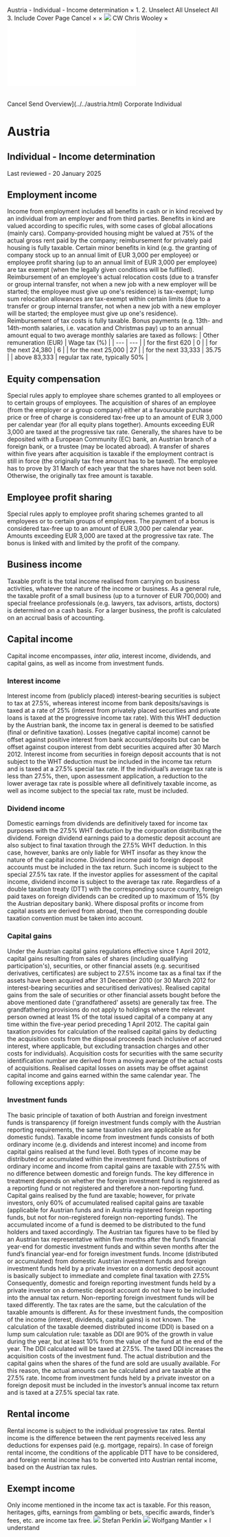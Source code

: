 Austria - Individual - Income determination
×
1.
2.
Unselect All
Unselect All
3.
Include Cover Page
Cancel
×
×
![](../../-/media/world-wide-tax-summaries/attachments/global---chris-wooley.ashx%3Frev=ac5e5f3223b34096b1afc2a6009c7320&revision=ac5e5f32-23b3-4096-b1af-c2a6009c7320&hash=859B7ADC84DC2CBEC9760E9E6EE7DE6D0A8BFCDF)
CW
Chris Wooley
×
![](income-determination.html)
######
Cancel
Send
Overview](../../austria.html)
Corporate
Individual
# Austria
## Individual - Income determination
Last reviewed - 20 January 2025
## Employment income
Income from employment includes all benefits in cash or in kind received by an individual from an employer and from third parties. Benefits in kind are valued according to specific rules, with some cases of global allocations (mainly cars). Company-provided housing might be valued at 75% of the actual gross rent paid by the company; reimbursement for privately paid housing is fully taxable. Certain minor benefits in kind (e.g. the granting of company stock up to an annual limit of EUR 3,000 per employee) or employee profit sharing (up to an annual limit of EUR 3,000 per employee) are tax exempt (when the legally given conditions will be fulfilled).
Reimbursement of an employee's actual relocation costs (due to a transfer or group internal transfer, not when a new job with a new employer will be started; the employee must give up one's residence) is tax-exempt; lump sum relocation allowances are tax-exempt within certain limits (due to a transfer or group internal transfer, not when a new job with a new employer will be started; the employee must give up one's residence). Reimbursement of tax costs is fully taxable.
Bonus payments (e.g. 13th- and 14th-month salaries, i.e. vacation and Christmas pay) up to an annual amount equal to two average monthly salaries are taxed as follows:
| Other remuneration (EUR) | Wage tax (%) |
| --- | --- |
| for the first 620 | 0 |
| for the next 24,380 | 6 |
| for the next 25,000 | 27 |
| for the next 33,333 | 35.75 |
| above 83,333 | regular tax rate, typically 50% |
## Equity compensation
Special rules apply to employee share schemes granted to all employees or to certain groups of employees. The acquisition of shares of an employee (from the employer or a group company) either at a favourable purchase price or free of charge is considered tax-free up to an amount of EUR 3,000 per calendar year (for all equity plans together). Amounts exceeding EUR 3,000 are taxed at the progressive tax rate. Generally, the shares have to be deposited with a European Community (EC) bank, an Austrian branch of a foreign bank, or a trustee (may be located abroad). A transfer of shares within five years after acquisition is taxable if the employment contract is still in force (the originally tax free amount has to be taxed). The employee has to prove by 31 March of each year that the shares have not been sold. Otherwise, the originally tax free amount is taxable.
## Employee profit sharing
Special rules apply to employee profit sharing schemes granted to all employees or to certain groups of employees. The payment of a bonus is considered tax-free up to an amount of EUR 3,000 per calendar year. Amounts exceeding EUR 3,000 are taxed at the progressive tax rate. The bonus is linked with and limited by the profit of the company.
## Business income
Taxable profit is the total income realised from carrying on business activities, whatever the nature of the income or business.
As a general rule, the taxable profit of a small business (up to a turnover of EUR 700,000) and special freelance professionals (e.g. lawyers, tax advisors, artists, doctors) is determined on a cash basis. For a larger business, the profit is calculated on an accrual basis of accounting.
## **Capital income**
Capital income encompasses, *inter alia*, interest income, dividends, and capital gains, as well as income from investment funds.
### Interest income
Interest income from (publicly placed) interest-bearing securities is subject to tax at 27.5%, whereas interest income from bank deposits/savings is taxed at a rate of 25% (interest from privately placed securities and private loans is taxed at the progressive income tax rate). With this WHT deduction by the Austrian bank, the income tax in general is deemed to be satisfied (final or definitive taxation).
Losses (negative capital income) cannot be offset against positive interest from bank accounts/deposits but can be offset against coupon interest from debt securities acquired after 30 March 2012.
Interest income from securities in foreign deposit accounts that is not subject to the WHT deduction must be included in the income tax return and is taxed at a 27.5% special tax rate.
If the individual’s average tax rate is less than 27.5%, then, upon assessment application, a reduction to the lower average tax rate is possible where all definitively taxable income, as well as income subject to the special tax rate, must be included.
### Dividend income
Domestic earnings from dividends are definitively taxed for income tax purposes with the 27.5% WHT deduction by the corporation distributing the dividend.
Foreign dividend earnings paid to a domestic deposit account are also subject to final taxation through the 27.5% WHT deduction. In this case, however, banks are only liable for WHT insofar as they know the nature of the capital income.
Dividend income paid to foreign deposit accounts must be included in the tax return. Such income is subject to the special 27.5% tax rate.
If the investor applies for assessment of the capital income, dividend income is subject to the average tax rate. Regardless of a double taxation treaty (DTT) with the corresponding source country, foreign paid taxes on foreign dividends can be credited up to maximum of 15% (by the Austrian depositary bank).
Where disposal profits or income from capital assets are derived from abroad, then the corresponding double taxation convention must be taken into account.
### Capital gains
Under the Austrian capital gains regulations effective since 1 April 2012, capital gains resulting from sales of shares (including qualifying participation's), securities, or other financial assets (e.g. securitised derivatives, certificates) are subject to 27.5% income tax as a final tax if the assets have been acquired after 31 December 2010 (or 30 March 2012 for interest-bearing securities and securitised derivatives). Realised capital gains from the sale of securities or other financial assets bought before the above mentioned date ('grandfathered' assets) are generally tax free. The grandfathering provisions do not apply to holdings where the relevant person owned at least 1% of the total issued capital of a company at any time within the five-year period preceding 1 April 2012.
The capital gain taxation provides for calculation of the realised capital gains by deducting the acquisition costs from the disposal proceeds (each inclusive of accrued interest, where applicable, but excluding transaction charges and other costs for individuals). Acquisition costs for securities with the same security identification number are derived from a moving average of the actual costs of acquisitions.
Realised capital losses on assets may be offset against capital income and gains earned within the same calendar year. The following exceptions apply:
### Investment funds
The basic principle of taxation of both Austrian and foreign investment funds is transparency (if foreign investment funds comply with the Austrian reporting requirements, the same taxation rules are applicable as for domestic funds).
Taxable income from investment funds consists of both ordinary income (e.g. dividends and interest income) and income from capital gains realised at the fund level. Both types of income may be distributed or accumulated within the investment fund. Distributions of ordinary income and income from capital gains are taxable with 27.5% with no difference between domestic and foreign funds. The key difference in treatment depends on whether the foreign investment fund is registered as a reporting fund or not registered and therefore a non-reporting fund.
Capital gains realised by the fund are taxable; however, for private investors, only 60% of accumulated realised capital gains are taxable (applicable for Austrian funds and in Austria registered foreign reporting funds, but not for non-registered foreign non-reporting funds).
The accumulated income of a fund is deemed to be distributed to the fund holders and taxed accordingly. The Austrian tax figures have to be filed by an Austrian tax representative within five months after the fund’s financial year-end for domestic investment funds and within seven months after the fund’s financial year-end for foreign investment funds.
Income (distributed or accumulated) from domestic Austrian investment funds and foreign investment funds held by a private investor on a domestic deposit account is basically subject to immediate and complete final taxation with 27.5% Consequently, domestic and foreign reporting investment funds held by a private investor on a domestic deposit account do not have to be included into the annual tax return.
Non-reporting foreign investment funds will be taxed differently. The tax rates are the same, but the calculation of the taxable amounts is different. As for these investment funds, the composition of the income (interest, dividends, capital gains) is not known. The calculation of the taxable deemed distributed income (DDI) is based on a lump sum calculation rule: taxable as DDI are 90% of the growth in value during the year, but at least 10% from the value of the fund at the end of the year. The DDI calculated will be taxed at 27.5%. The taxed DDI increases the acquisition costs of the investment fund. The actual distribution and the capital gains when the shares of the fund are sold are usually available. For this reason, the actual amounts can be calculated and are taxable at the 27.5% rate.
Income from investment funds held by a private investor on a foreign deposit must be included in the investor’s annual income tax return and is taxed at a 27.5% special tax rate.
## Rental income
Rental income is subject to the individual progressive tax rates.
Rental income is the difference between the rent payments received less any deductions for expenses paid (e.g. mortgage, repairs).
In case of foreign rental income, the conditions of the applicable DTT have to be considered, and foreign rental income has to be converted into Austrian rental income, based on the Austrian tax rules.
## Exempt income
Only income mentioned in the income tax act is taxable. For this reason, heritages, gifts, earnings from gambling or bets, specific awards, finder’s fees, etc. are income tax free.
![](../../-/media/world-wide-tax-summaries/austriastefan-perklinaustria--stefan-perklinjpg20220502162219578.ashx%3Frev=85d18abe4bc0446d95ee2735dd05bb1b&revision=85d18abe-4bc0-446d-95ee-2735dd05bb1b&hash=3725F74735E7C86B02C0FE87B3547A4AC41E1D2D)
Stefan Perklin
![](../../-/media/world-wide-tax-summaries/austriawolfgang-mantleraustria--wolfgang-mantlerpng20220502162306239.ashx%3Frev=7c617f903e7b49c99620f83192801adc&revision=7c617f90-3e7b-49c9-9620-f83192801adc&hash=507573EC63DA7804FAFC81499F9BD46D12624E22)
Wolfgang Mantler
×
I understand